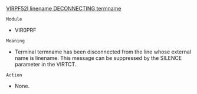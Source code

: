 [VIRPF52I linename DECONNECTING termname](https://virtel.readthedocs.io/en/latest/manuals/virtel/Virtel459MG/messages.html?highlight=VIRPF52I#VIRPF52I)

`Module`
- VIR0PRF

`Meaning`
- Terminal termname has been disconnected from the line whose external name is linename. This message can be suppressed by the SILENCE parameter in the VIRTCT.

`Action`
- None.

